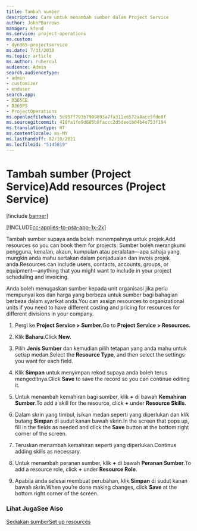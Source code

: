 ```yaml
---
title: Tambah sumber
description: Cara untuk menambah sumber dalam Project Service
author: JohnPBurrows
manager: kfend
ms.service: project-operations
ms.custom:
- dyn365-projectservice
ms.date: 7/31/2018
ms.topic: article
ms.author: ruhercul
audience: Admin
search.audienceType:
- admin
- customizer
- enduser
search.app:
- D365CE
- D365PS
- ProjectOperations
ms.openlocfilehash: 5d957f793b7909893a7fa311e6572a8ace9fde0f
ms.sourcegitcommit: 418fa1fe9d605b8faccc2d5dee1b04b4e753f194
ms.translationtype: HT
ms.contentlocale: ms-MY
ms.lasthandoff: 02/10/2021
ms.locfileid: "5145819"
---
```

# <a name="add-resources-project-service"></a><span data-ttu-id="386f2-103">Tambah sumber (Project Service)</span><span class="sxs-lookup"><span data-stu-id="386f2-103">Add resources (Project Service)</span></span>

[!include [banner](../includes/psa-now-project-operations.md)]

[!INCLUDE[cc-applies-to-psa-app-1x-2x](../includes/cc-applies-to-psa-app-1x-2x.md)]

<span data-ttu-id="386f2-104">Tambah sumber supaya anda boleh menempahnya untuk projek.</span><span class="sxs-lookup"><span data-stu-id="386f2-104">Add resources so you can book them for projects.</span></span> <span data-ttu-id="386f2-105">Sumber boleh merangkumi pengguna, kenalan, akaun, kumpulan atau peralatan—apa sahaja yang mungkin anda mahu sertakan dalam penjadualan dan invois projek anda.</span><span class="sxs-lookup"><span data-stu-id="386f2-105">Resources can include users, contacts, accounts, groups, or equipment—anything that you might want to include in your project scheduling and invoicing.</span></span>  
  
<span data-ttu-id="386f2-106">Anda boleh menugaskan sumber kepada unit organisasi jika perlu mempunyai kos dan harga yang berbeza untuk sumber bagi bahagian berbeza dalam syarikat anda.</span><span class="sxs-lookup"><span data-stu-id="386f2-106">You can assign resources to organizational units if you need to have different costing and pricing for resources for different divisions in your company.</span></span>  
  
1.  <span data-ttu-id="386f2-107">Pergi ke **Project Service > Sumber.**</span><span class="sxs-lookup"><span data-stu-id="386f2-107">Go to **Project Service > Resources.**</span></span>  
  
2.  <span data-ttu-id="386f2-108">Klik **Baharu**.</span><span class="sxs-lookup"><span data-stu-id="386f2-108">Click **New**.</span></span>  
  
3.  <span data-ttu-id="386f2-109">Pilih **Jenis Sumber** dan kemudian pilih tetapan yang anda mahu untuk setiap medan.</span><span class="sxs-lookup"><span data-stu-id="386f2-109">Select the **Resource Type**, and then select the settings you want for each field.</span></span>  
  
4.  <span data-ttu-id="386f2-110">Klik **Simpan** untuk menyimpan rekod supaya anda boleh terus mengeditnya.</span><span class="sxs-lookup"><span data-stu-id="386f2-110">Click **Save** to save the record so you can continue editing it.</span></span>  
  
5.  <span data-ttu-id="386f2-111">Untuk menambah kemahiran bagi sumber, klik **+** di bawah **Kemahiran Sumber**.</span><span class="sxs-lookup"><span data-stu-id="386f2-111">To add a skill for the resource, click **+** under **Resource Skills**.</span></span>  
  
6.  <span data-ttu-id="386f2-112">Dalam skrin yang timbul, isikan medan seperti yang diperlukan dan klik butang **Simpan** di sudut kanan bawah skrin.</span><span class="sxs-lookup"><span data-stu-id="386f2-112">In the screen that pops up, fill in the fields as needed and click the **Save** button at the bottom right corner of the screen.</span></span>  
  
7.  <span data-ttu-id="386f2-113">Teruskan menambah kemahiran seperti yang diperlukan.</span><span class="sxs-lookup"><span data-stu-id="386f2-113">Continue adding skills as necessary.</span></span>  
  
8.  <span data-ttu-id="386f2-114">Untuk menambah peranan sumber, klik **+** di bawah **Peranan Sumber**.</span><span class="sxs-lookup"><span data-stu-id="386f2-114">To add a resource role, click **+** under **Resource Role**.</span></span>  
  
9. <span data-ttu-id="386f2-115">Apabila anda selesai membuat perubahan, klik **Simpan** di sudut kanan bawah skrin.</span><span class="sxs-lookup"><span data-stu-id="386f2-115">When you’re done making changes, click **Save** at the bottom right corner of the screen.</span></span>  
  
### <a name="see-also"></a><span data-ttu-id="386f2-116">Lihat Juga</span><span class="sxs-lookup"><span data-stu-id="386f2-116">See Also</span></span>  
 [<span data-ttu-id="386f2-117">Sediakan sumber</span><span class="sxs-lookup"><span data-stu-id="386f2-117">Set up resources</span></span>](../psa/set-up-resources.md)
